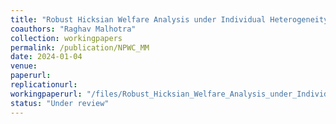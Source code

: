 ```yaml
---
title: "Robust Hicksian Welfare Analysis under Individual Heterogeneity"
coauthors: "Raghav Malhotra"
collection: workingpapers
permalink: /publication/NPWC_MM
date: 2024-01-04
venue:
paperurl:
replicationurl:
workingpaperurl: "/files/Robust_Hicksian_Welfare_Analysis_under_Individual_Heterogeneity.pdf"
status: "Under review"
---
```

